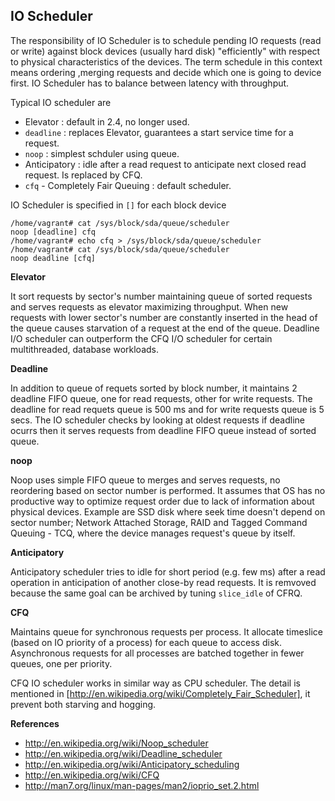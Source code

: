 ## IO Scheduler

The responsibility of IO Scheduler is to schedule pending IO requests (read or write) against block devices (usually hard disk) "efficiently" with respect to physical characteristics of the devices. The term schedule in this context means ordering ,merging requests and decide which one is going to device first. IO Scheduler has to balance between latency with throughput.

Typical IO scheduler are

* Elevator : default in 2.4, no longer used.
* `deadline` : replaces Elevator, guarantees a start service time for a request.
* `noop` : simplest schduler using  queue.
* Anticipatory : idle after a read request to anticipate next closed read request. Is replaced by CFQ.
* `cfq` - Completely Fair Queuing : default scheduler.

IO Scheduler is specified in `[]` for each block device 

    /home/vagrant# cat /sys/block/sda/queue/scheduler
    noop [deadline] cfq
    /home/vagrant# echo cfq > /sys/block/sda/queue/scheduler
    /home/vagrant# cat /sys/block/sda/queue/scheduler
    noop deadline [cfq]

**Elevator**

It sort requests by sector's number maintaining queue of sorted requests and serves requests as elevator maximizing throughput. When new requests with lower sector's number are constantly inserted in the head of the queue causes starvation of a request at the end of the queue. Deadline I/O scheduler can outperform the CFQ I/O scheduler for certain multithreaded, database workloads.

**Deadline**

In addition to queue of requets sorted by block number, it maintains 2 deadline FIFO queue, one for read requests, other for write requests. The deadline for read requets queue is 500 ms and for write requests queue is 5 secs. The IO scheduler checks by looking at oldest requests if deadline ocurrs then it serves requests from deadline FIFO queue instead of sorted queue.

**noop**

Noop uses simple FIFO queue to merges and serves requests, no reordering based on sector number is performed. It assumes that OS has no productive way to optimize request order due to lack of information about physical devices. Example are SSD disk where seek time doesn't depend on sector number; Network Attached Storage, RAID and Tagged Command Queuing - TCQ, where the device manages request's queue by itself.

**Anticipatory**

Anticipatory scheduler tries to idle for short period (e.g. few ms) after a read operation in anticipation of another close-by read requests. It is remvoved because the same goal can be archived by tuning `slice_idle` of CFRQ.

**CFQ**

Maintains queue for synchronous requests per process. It allocate timeslice (based on IO priority of a process) for each queue to access disk. Asynchronous requests for all processes are batched together in fewer queues, one per priority. 

CFQ IO scheduler works in similar way as CPU scheduler. The detail is mentioned in [http://en.wikipedia.org/wiki/Completely_Fair_Scheduler], it prevent both starving and hogging. 

**References**

* http://en.wikipedia.org/wiki/Noop_scheduler
* http://en.wikipedia.org/wiki/Deadline_scheduler
* http://en.wikipedia.org/wiki/Anticipatory_scheduling
* http://en.wikipedia.org/wiki/CFQ
* http://man7.org/linux/man-pages/man2/ioprio_set.2.html
